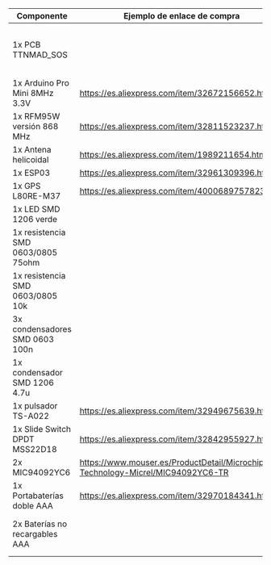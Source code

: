 |Componente|Ejemplo de enlace de compra|Observaciones|
|---|---|---|
|1x PCB TTNMAD_SOS||Archivos Gerber disponibles en este mismo repositorio|
|1x Arduino Pro Mini 8MHz 3.3V|https://es.aliexpress.com/item/32672156652.html||
|1x RFM95W versión 868 MHz|https://es.aliexpress.com/item/32811523237.html||
|1x Antena helicoidal|https://es.aliexpress.com/item/1989211654.html||
|1x ESP03|https://es.aliexpress.com/item/32961309396.html||
|1x GPS L80RE-M37|https://es.aliexpress.com/item/4000689757823.html||
|1x LED SMD 1206 verde|||
|1x resistencia SMD 0603/0805 75ohm||Resistencia limitadora para el LED|
|1x resistencia SMD 0603/0805 10k|||
|3x condensadores SMD 0603 100n|||
|1x condensador SMD 1206 4.7u|||
|1x pulsador TS-A022|https://es.aliexpress.com/item/32949675639.html||
|1x Slide Switch DPDT MSS22D18|https://es.aliexpress.com/item/32842955927.html||
|2x MIC94092YC6|https://www.mouser.es/ProductDetail/Microchip-Technology-Micrel/MIC94092YC6-TR||
|1x Portabaterías doble AAA|https://es.aliexpress.com/item/32970184341.html||
|2x Baterías no recargables AAA||Se recominda usar baterías Energizer Ultimate|
